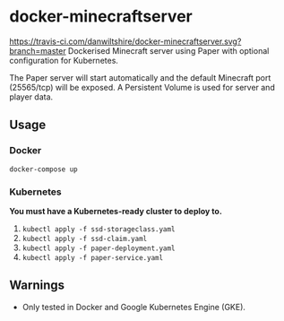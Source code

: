 # docker-minecraftserver
https://travis-ci.com/danwiltshire/docker-minecraftserver.svg?branch=master
Dockerised Minecraft server using Paper with optional configuration for Kubernetes.

The Paper server will start automatically and the default Minecraft port (25565/tcp) will be exposed.  A Persistent Volume is used for server and player data.

## Usage

### Docker
`docker-compose up`

### Kubernetes
**You must have a Kubernetes-ready cluster to deploy to.**

1. `kubectl apply -f ssd-storageclass.yaml`
2. `kubectl apply -f ssd-claim.yaml`
3. `kubectl apply -f paper-deployment.yaml`
4. `kubectl apply -f paper-service.yaml`

## Warnings
- Only tested in Docker and Google Kubernetes Engine (GKE).
